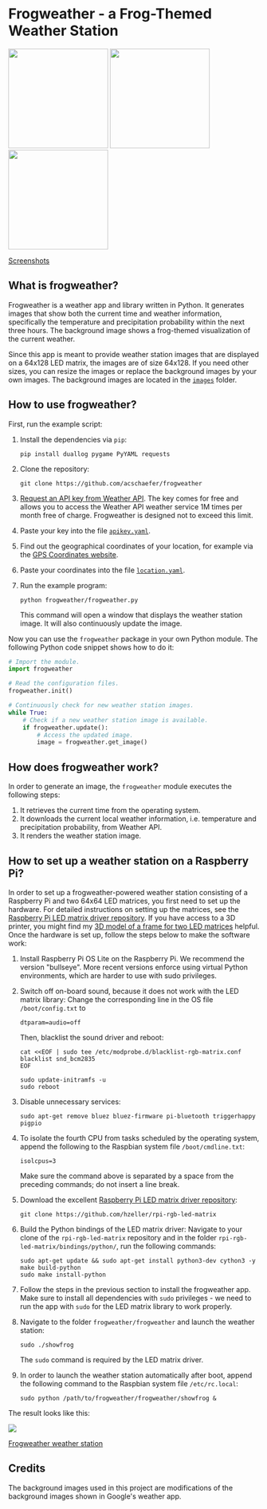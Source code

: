 # Frogweather - a Frog-Themed Weather Station

<p align="left">
    <img src="screenshots/screenshot_summer.png" width="200"/>
    <img src="screenshots/screenshot_rain.png" width="200"/>
    <img src="screenshots/screenshot_winter.png" width="200"/>
</p>

[Screenshots](https://github.com/acschaefer/frogweather/blob/master/screenshots)

## What is frogweather?

Frogweather is a weather app and library written in Python. 
It generates images that show both the current time and weather information, specifically the temperature and precipitation probability within the next three hours. 
The background image shows a frog-themed visualization of the current weather.

Since this app is meant to provide weather station images that are displayed on a 64x128 LED matrix, the images are of size 64x128. 
If you need other sizes, you can resize the images or replace the background images by your own images. 
The background images are located in the [`images`](https://github.com/acschaefer/frogweather/tree/master/images) folder.

## How to use frogweather?

First, run the example script:
1. Install the dependencies via `pip`:

   ```shell
   pip install duallog pygame PyYAML requests
   ```

2. Clone the repository:
   
   ```shell
   git clone https://github.com/acschaefer/frogweather
   ```

3. [Request an API key from Weather API](https://www.weatherapi.com). 
   The key comes for free and allows you to access the Weather API weather service 1M times per month free of charge. 
   Frogweather is designed not to exceed this limit.
4. Paste your key into the file
    [`apikey.yaml`](https://github.com/acschaefer/frogweather/tree/master/apikey.yaml).
5. Find out the geographical coordinates of your location, for example via the
   [GPS Coordinates website](https://www.gps-coordinates.net/).
6. Paste your coordinates into the file
   [`location.yaml`](https://github.com/frogweather/tree/master/location.yaml).
7. Run the example program: 

   ```shell
   python frogweather/frogweather.py
   ```

   This command will open a window that displays the weather station image. 
   It will also continuously update the image.

Now you can use the `frogweather` package in your own Python module. 
The following Python code snippet shows how to do it:

```python
# Import the module.
import frogweather

# Read the configuration files.
frogweather.init()

# Continuously check for new weather station images.
while True:
    # Check if a new weather station image is available.
    if frogweather.update():
        # Access the updated image.
        image = frogweather.get_image()
```

## How does frogweather work?

In order to generate an image, the `frogweather` module executes the following steps:
1. It retrieves the current time from the operating system.
2. It downloads the current local weather information, i.e. temperature and precipitation probability, from Weather API.
3. It renders the weather station image.

## How to set up a weather station on a Raspberry Pi?

In order to set up a frogweather-powered weather station consisting of a Raspberry Pi and two 64x64 LED matrices, you first need to set up the hardware.
For detailed instructions on setting up the matrices, see the [Raspberry Pi LED matrix driver repository](https://github.com/hzeller/rpi-rgb-led-matrix). 
If you have access to a 3D printer, you might find my [3D model of a frame for two LED matrices](https://github.com/acschaefer/3d_models/tree/master/frogweather) helpful.
Once the hardware is set up, follow the steps below to make the software work:
1. Install Raspberry Pi OS Lite on the Raspberry Pi. We recommend the version "bullseye".
   More recent versions enforce using virtual Python environments, which are harder to use with sudo privileges.
3. Switch off on-board sound, because it does not work with the LED matrix library:
   Change the corresponding line in the OS file `/boot/config.txt` to 
   
   ```
   dtparam=audio=off
   ```

   Then, blacklist the sound driver and reboot:
   ```shell
   cat <<EOF | sudo tee /etc/modprobe.d/blacklist-rgb-matrix.conf
   blacklist snd_bcm2835
   EOF    

   sudo update-initramfs -u
   sudo reboot
   ```

5. Disable unnecessary services: 
 
   ```shell
   sudo apt-get remove bluez bluez-firmware pi-bluetooth triggerhappy pigpio
   ```

6. To isolate the fourth CPU from tasks scheduled by the operating system, append the following to the Raspbian system file `/boot/cmdline.txt`:

   ```
   isolcpus=3
   ```

   Make sure the command above is separated by a space from the preceding commands; do not insert a line break.

7. Download the excellent [Raspberry Pi LED matrix driver repository](https://github.com/hzeller/rpi-rgb-led-matrix):

   ```shell
   git clone https://github.com/hzeller/rpi-rgb-led-matrix
   ```

8. Build the Python bindings of the LED matrix driver: 
   Navigate to your clone of the `rpi-rgb-led-matrix` repository and in the folder `rpi-rgb-led-matrix/bindings/python/`, run the following commands:

    ```shell
    sudo apt-get update && sudo apt-get install python3-dev cython3 -y
    make build-python 
    sudo make install-python 
    ```

8. Follow the steps in the previous section to install the frogweather app.
   Make sure to install all dependencies with `sudo` privileges - we need to run the app with `sudo` for the LED matrix library to work properly.

10. Navigate to the folder `frogweather/frogweather` and launch the weather station:

    ```shell
    sudo ./showfrog
    ```

    The `sudo` command is required by the LED matrix driver.

11. In order to launch the weather station automatically after boot, append the following command to the Raspbian system file `/etc/rc.local`:
   
    ```shell
    sudo python /path/to/frogweather/frogweather/showfrog &
    ```

The result looks like this:

![](weather_station.jpg)

[Frogweather weather station](https://github.com/acschaefer/frogweather/blob/master/weather_station.jpg)

## Credits

The background images used in this project are modifications of the background images shown in Google's weather app.

